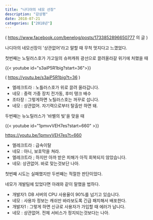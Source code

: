```yaml
---
title: "나디아의 네모 선장"
description: "감상평"
date: 2018-07-21
categories: ["2018년"]
---
```


( https://www.facebook.com/benelog/posts/1733852896650777 의 글 )

나디아의 네모선장이 '상관없어'라고 말할 때 무척 멋지다고 느꼈었다.

첫번째는 노틸러스호가 가고일의 슈퍼캐취 광선으로 끌려올라갈 위기에 처했을 때

{{< youtube id="s3aiP5R1big?start=36">}}

( https://youtu.be/s3aiP5R1big?t=36 )

* 엘레크트라 : 노틀러스호가 위로 끌려 올라갑니다.
* 네모 : 중력 가중 장치 전가동, 후미 탱크 배수
* 조타장 :  그렇게하면 노틸러스호는 꺼꾸로 섭니다.
* 네모 : 상관없어. 자기력으로부터 탈출만 하면 돼.

두번째는 뉴노틸러스가 '바벨의 빛'을 맞을 때

{{< youtube id="1pmvvVEH7es?start=660" >}}

https://youtu.be/1pmvvVEH7es?t=660

* 엘레크트라 : 급속이탈
* 네모 : 아니, 보호막을 쳐라.
* 엘레크트라 ; 하지만 아까 받은 피해가 아직 회복되지 않았습니다.
* 네모: 상관없어. 바로 맞는것보단 나아.

첫번째 시도는 실패했지만 두번째는 적절한 판단이었다.

네모가 개발팀에 있었다면 아래와 같이 말했을 법하다.

* 개발자1:  DB 서버의 CPU 사용율이 90%를 넘기고 있습니다.
* 네모 :  사용자 정보는 캐쉬만 바라보도록 긴급 패치해서 배포한다.
* 개발자1 : 그렇게 하면 신규로 사용자가 가입할 때 에러가 납니다.
* 네모 : 상관없어. 전체 서비스가 정지되는것보다는 나아.

